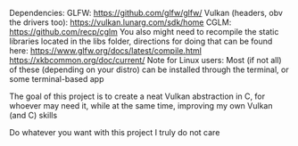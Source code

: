 Dependencies:
  GLFW: https://github.com/glfw/glfw/
  Vulkan (headers, obv the drivers too): https://vulkan.lunarg.com/sdk/home
  CGLM: https://github.com/recp/cglm
  You also might need to recompile the static libraries located in the libs folder, directions for doing that can be found here:
    https://www.glfw.org/docs/latest/compile.html
    https://xkbcommon.org/doc/current/
Note for Linux users:
  Most (if not all) of these (depending on your distro) can be installed through the terminal, or some terminal-based app

The goal of this project is to create a neat Vulkan abstraction in C, for whoever may need it, while at the same time, improving my own Vulkan (and C) skills

Do whatever you want with this project I truly do not care
